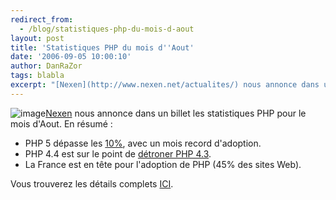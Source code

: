 ```yaml
---
redirect_from:
  - /blog/statistiques-php-du-mois-d-aout
layout: post
title: 'Statistiques PHP du mois d''Aout'
date: '2006-09-05 10:00:10'
author: DanRaZor
tags: blabla
excerpt: "[Nexen](http://www.nexen.net/actualites/) nous annonce dans un billet les statistiques PHP pour le mois d'Aout.     \nEn résumé :   \n  \n+ PHP 5 dépasse les [10%](http://www.nexen.net/images/stories/phpversion/200608/evolution.majeure2356.png), avec un mois record d'adoption.   + PHP 4.4 est sur le point de [détroner PHP      …"
---
```


![image]({http://static.php.net/www.php.net/images/php.gif})[Nexen](http://www.nexen.net/actualites/) nous annonce dans un billet les statistiques PHP pour le mois d'Aout.
En résumé :

* PHP 5 dépasse les [10%](http://www.nexen.net/images/stories/phpversion/200608/evolution.majeure2356.png), avec un mois record d'adoption.
* PHP 4.4 est sur le point de [détroner PHP 4.3](http://www.nexen.net/images/stories/phpversion/200608/evolution.milieu.png).
* La France est en tête pour l'adoption de PHP (45% des sites Web).

Vous trouverez les détails complets [ICI](http://www.nexen.net/chiffres_cles/phpversion/statistiques_de_deploiement_de_php_en_juillet_2006.php#serveurs).
